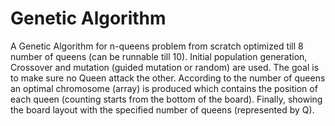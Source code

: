 # Genetic Algorithm
A Genetic Algorithm for n-queens problem from scratch optimized till 8 number of queens (can be runnable till 10). Initial population generation, Crossover and mutation (guided mutation or random) are used. The goal is to make sure no Queen attack the other. According to the number of queens an optimal chromosome (array) is produced which contains the position of each queen (counting starts from the bottom of the board). Finally, showing the board layout with the specified number of queens (represented by Q).
